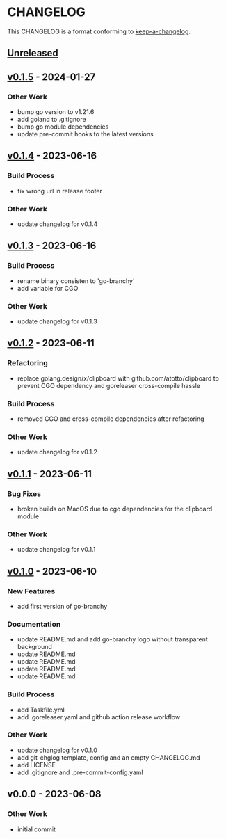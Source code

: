 <!-- markdownlint-disable MD012 MD013 MD022 MD024 MD032 MD033 -->

# CHANGELOG

This CHANGELOG is a format conforming to [keep-a-changelog](https://github.com/olivierlacan/keep-a-changelog).

<a name="unreleased"></a>
## [Unreleased]


<a name="v0.1.5"></a>
## [v0.1.5] - 2024-01-27
### Other Work
- bump go version to v1.21.6
- add goland to .gitignore
- bump go module dependencies
- update pre-commit hooks to the latest versions


<a name="v0.1.4"></a>
## [v0.1.4] - 2023-06-16
### Build Process
- fix wrong url in release footer

### Other Work
- update changelog for v0.1.4


<a name="v0.1.3"></a>
## [v0.1.3] - 2023-06-16
### Build Process
- rename binary consisten to 'go-branchy'
- add variable for CGO

### Other Work
- update changelog for v0.1.3


<a name="v0.1.2"></a>
## [v0.1.2] - 2023-06-11
### Refactoring
- replace golang.design/x/clipboard with github.com/atotto/clipboard to prevent CGO dependency and goreleaser cross-compile hassle

### Build Process
- removed CGO and cross-compile dependencies after refactoring

### Other Work
- update changelog for v0.1.2


<a name="v0.1.1"></a>
## [v0.1.1] - 2023-06-11
### Bug Fixes
- broken builds on MacOS due to cgo dependencies for the clipboard module

### Other Work
- update changelog for v0.1.1


<a name="v0.1.0"></a>
## [v0.1.0] - 2023-06-10
### New Features
- add first version of go-branchy

### Documentation
- update README.md and add go-branchy logo without transparent background
- update README.md
- update README.md
- update README.md
- update README.md

### Build Process
- add Taskfile.yml
- add .goreleaser.yaml and github action release workflow

### Other Work
- update changelog for v0.1.0
- add git-chglog template, config and an empty CHANGELOG.md
- add LICENSE
- add .gitignore and .pre-commit-config.yaml


<a name="v0.0.0"></a>
## v0.0.0 - 2023-06-08
### Other Work
- initial commit


[Unreleased]: https://github.com/untcha/go-branchy/compare/v0.1.5...HEAD
[v0.1.5]: https://github.com/untcha/go-branchy/compare/v0.1.4...v0.1.5
[v0.1.4]: https://github.com/untcha/go-branchy/compare/v0.1.3...v0.1.4
[v0.1.3]: https://github.com/untcha/go-branchy/compare/v0.1.2...v0.1.3
[v0.1.2]: https://github.com/untcha/go-branchy/compare/v0.1.1...v0.1.2
[v0.1.1]: https://github.com/untcha/go-branchy/compare/v0.1.0...v0.1.1
[v0.1.0]: https://github.com/untcha/go-branchy/compare/v0.0.0...v0.1.0
